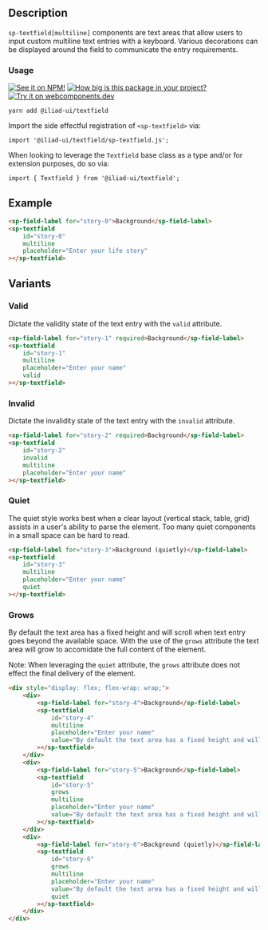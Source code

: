 ## Description

`sp-textfield[multiline]` components are text areas that allow users to input custom multiline text entries with a keyboard. Various decorations can be displayed around the field to communicate the entry requirements.

### Usage

[![See it on NPM!](https://img.shields.io/npm/v/@iliad-ui/textfield?style=for-the-badge)](https://www.npmjs.com/package/@iliad-ui/textfield)
[![How big is this package in your project?](https://img.shields.io/bundlephobia/minzip/@iliad-ui/textfield?style=for-the-badge)](https://bundlephobia.com/result?p=@iliad-ui/textfield)
[![Try it on webcomponents.dev](https://img.shields.io/badge/Try%20it%20on-webcomponents.dev-green?style=for-the-badge)](https://webcomponents.dev/edit/collection/fO75441E1Q5ZlI0e9pgq/0zJJ7Z37pcM8wO6lYt8y/src/index.ts)

```
yarn add @iliad-ui/textfield
```

Import the side effectful registration of `<sp-textfield>` via:

```
import '@iliad-ui/textfield/sp-textfield.js';
```

When looking to leverage the `Textfield` base class as a type and/or for extension purposes, do so via:

```
import { Textfield } from '@iliad-ui/textfield';
```

## Example

```html
<sp-field-label for="story-0">Background</sp-field-label>
<sp-textfield
    id="story-0"
    multiline
    placeholder="Enter your life story"
></sp-textfield>
```

## Variants

### Valid

Dictate the validity state of the text entry with the `valid` attribute.

```html
<sp-field-label for="story-1" required>Background</sp-field-label>
<sp-textfield
    id="story-1"
    multiline
    placeholder="Enter your name"
    valid
></sp-textfield>
```

### Invalid

Dictate the invalidity state of the text entry with the `invalid` attribute.

```html
<sp-field-label for="story-2" required>Background</sp-field-label>
<sp-textfield
    id="story-2"
    invalid
    multiline
    placeholder="Enter your name"
></sp-textfield>
```

### Quiet

The quiet style works best when a clear layout (vertical stack, table, grid) assists in a user's ability to parse the element. Too many quiet components in a small space can be hard to read.

```html
<sp-field-label for="story-3">Background (quietly)</sp-field-label>
<sp-textfield
    id="story-3"
    multiline
    placeholder="Enter your name"
    quiet
></sp-textfield>
```

### Grows

By default the text area has a fixed height and will scroll when text entry goes beyond the available space. With the use of the `grows` attribute the text area will grow to accomidate the full content of the element.

Note: When leveraging the `quiet` attribute, the `grows` attribute does not effect the final delivery of the element.

```html
<div style="display: flex; flex-wrap: wrap;">
    <div>
        <sp-field-label for="story-4">Background</sp-field-label>
        <sp-textfield
            id="story-4"
            multiline
            placeholder="Enter your name"
            value="By default the text area has a fixed height and will scroll when text entry goes beyond the available space. With the use of the `grows` attribute the text area will grow to accomidate the full content of the element."
        ></sp-textfield>
    </div>
    <div>
        <sp-field-label for="story-5">Background</sp-field-label>
        <sp-textfield
            id="story-5"
            grows
            multiline
            placeholder="Enter your name"
            value="By default the text area has a fixed height and will scroll when text entry goes beyond the available space. With the use of the `grows` attribute the text area will grow to accomidate the full content of the element."
        ></sp-textfield>
    </div>
    <div>
        <sp-field-label for="story-6">Background (quietly)</sp-field-label>
        <sp-textfield
            id="story-6"
            grows
            multiline
            placeholder="Enter your name"
            value="By default the text area has a fixed height and will scroll when text entry goes beyond the available space. With the use of the `grows` attribute the text area will grow to accomidate the full content of the element."
            quiet
        ></sp-textfield>
    </div>
</div>
```
